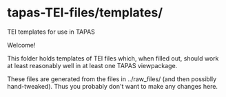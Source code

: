 # tapas-TEI-files/templates/
TEI templates for use in TAPAS

Welcome!

This folder holds templates of TEI files which, when filled out, should work at least reasonably well in at least one TAPAS viewpackage. 

These files are generated from the files in ../raw_files/ (and then possiblly hand-tweaked). Thus you probably don't want to make any changes here.
